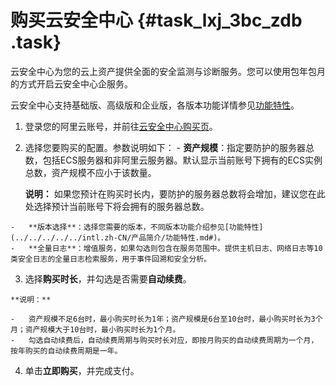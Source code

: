 # 购买云安全中心 {#task_lxj_3bc_zdb .task}

云安全中心为您的云上资产提供全面的安全监测与诊断服务。您可以使用包年包月的方式开启云安全中心企服务。

云安全中心支持基础版、高级版和企业版，各版本功能详情参见[功能特性](../../../../../intl.zh-CN/产品简介/功能特性.md#)。

1.  登录您的阿里云账号，并前往[云安全中心购买页](https://common-buy-intl.alibabacloud.com/?commodityCode=sas_intl&accounttraceid=1f5e0cf4-dfe1-4ab4-a4c9-57af70efdb4d#/buy)。 
2.   选择您要购买的配置。参数说明如下： 
    -   **资产规模**：指定要防护的服务器总数，包括ECS服务器和非阿里云服务器。默认显示当前账号下拥有的ECS实例总数，资产规模不应小于该数量。

        **说明：** 如果您预计在购买时长内，要防护的服务器总数将会增加，建议您在此处选择预计当前账号下将会拥有的服务器总数。

    -   **版本选择**：选择您需要的版本，不同版本功能介绍参见[功能特性](../../../../../intl.zh-CN/产品简介/功能特性.md#)。
    -   **全量日志**：增值服务，如果勾选则包含在服务范围中。提供主机日志、网络日志等10类安全日志的全量日志检索服务，用于事件回溯和安全分析。
3.   选择**购买时长**，并勾选是否需要**自动续费**。 

    **说明：** 

    -   资产规模不足6台时，最小购买时长为1年；资产规模是6台至10台时，最小购买时长为3个月；资产规模大于10台时，最小购买时长为1个月。
    -   勾选自动续费后，自动续费周期与购买时长对应，即按月购买的自动续费周期为一个月，按年购买的自动续费周期是一年。
4.   单击**立即购买**，并完成支付。 


